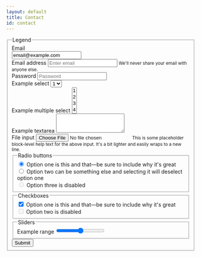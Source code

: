 ```yaml
---
layout: default
title: Contact
id: contact
---
```


<form>
  <fieldset>
    <legend>Legend</legend>
    <div class="form-group row">
      <label for="staticEmail" class="col-sm-2 col-form-label">Email</label>
      <div class="col-sm-10">
        <input type="text" readonly="" class="form-control-plaintext" id="staticEmail" value="email@example.com">
      </div>
    </div>
    <div class="form-group">
      <label for="exampleInputEmail1">Email address</label>
      <input type="email" class="form-control" id="exampleInputEmail1" aria-describedby="emailHelp" placeholder="Enter email">
      <small id="emailHelp" class="form-text text-muted">We'll never share your email with anyone else.</small>
    </div>
    <div class="form-group">
      <label for="exampleInputPassword1">Password</label>
      <input type="password" class="form-control" id="exampleInputPassword1" placeholder="Password">
    </div>
    <div class="form-group">
      <label for="exampleSelect1">Example select</label>
      <select class="form-control" id="exampleSelect1">
        <option>1</option>
        <option>2</option>
        <option>3</option>
        <option>4</option>
        <option>5</option>
      </select>
    </div>
    <div class="form-group">
      <label for="exampleSelect2">Example multiple select</label>
      <select multiple="" class="form-control" id="exampleSelect2">
        <option>1</option>
        <option>2</option>
        <option>3</option>
        <option>4</option>
        <option>5</option>
      </select>
    </div>
    <div class="form-group">
      <label for="exampleTextarea">Example textarea</label>
      <textarea class="form-control" id="exampleTextarea" rows="3"></textarea>
    </div>
    <div class="form-group">
      <label for="exampleInputFile">File input</label>
      <input type="file" class="form-control-file" id="exampleInputFile" aria-describedby="fileHelp">
      <small id="fileHelp" class="form-text text-muted">This is some placeholder block-level help text for the above input. It's a bit lighter and easily wraps to a new line.</small>
    </div>
    <fieldset class="form-group">
      <legend>Radio buttons</legend>
      <div class="form-check">
        <label class="form-check-label">
          <input type="radio" class="form-check-input" name="optionsRadios" id="optionsRadios1" value="option1" checked="">
          Option one is this and that—be sure to include why it's great
        </label>
      </div>
      <div class="form-check">
      <label class="form-check-label">
          <input type="radio" class="form-check-input" name="optionsRadios" id="optionsRadios2" value="option2">
          Option two can be something else and selecting it will deselect option one
        </label>
      </div>
      <div class="form-check disabled">
      <label class="form-check-label">
          <input type="radio" class="form-check-input" name="optionsRadios" id="optionsRadios3" value="option3" disabled="">
          Option three is disabled
        </label>
      </div>
    </fieldset>
    <fieldset class="form-group">
      <legend>Checkboxes</legend>
      <div class="form-check">
        <label class="form-check-label">
          <input class="form-check-input" type="checkbox" value="" checked="">
          Option one is this and that—be sure to include why it's great
        </label>
      </div>
      <div class="form-check disabled">
        <label class="form-check-label">
          <input class="form-check-input" type="checkbox" value="" disabled="">
          Option two is disabled
        </label>
      </div>
    </fieldset>
    <fieldset class="form-group">
      <legend>Sliders</legend>
      <label for="customRange1">Example range</label>
      <input type="range" class="custom-range" id="customRange1">
    </fieldset>
    <button type="submit" class="btn btn-primary">Submit</button>
  </fieldset>
</form>
